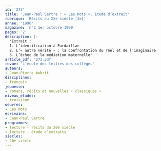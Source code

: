 ```yaml
---
id: '273'
title: 'Jean-Paul Sartre : « Les Mots ». Étude d’extrait'
rubrique: 'Récits du XXe siècle [3e]'
annee: '1990'
magazine: 'n°2 1er octobre 1990'
pages: '2'
description: |-
  'Extrait :
  1. L’identification à Pardaillan
  2. L’« autre vérité » : la confrontation du réel et de l’imaginaire
  3. L’échec de la médiation maternelle'
article_pdf: '273.pdf'
revue: 'L’école des lettres des collèges'
auteurs:
- Jean-Pierre Aubrit
disciplines:
- français
jeunesse:
- romans, récits et nouvelles « classiques »
niveau_etudes:
- troisième
oeuvres:
- Les Mots
ecrivains:
- Jean-Paul Sartre
programmes:
- lecture - récits du 20e siècle
- lecture - étude d’extraits
siecles:
- 20e siècle
---
```

